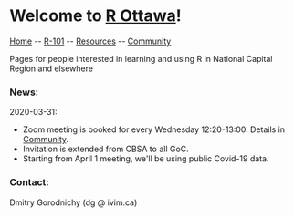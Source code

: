 # Welcome to [R Ottawa](https://ivi-m.github.io/R-Ottawa/)! 

<!-- 
[ [R-101 (beginners)] ](r101.md) [ [Weekly meet-up] ](weekly.md)
[ [Resources] ](get.md)  
[ [Tools, Tricks, Tips] ](ttt.md) 
[[Community]](community.md) [ [About] ](about.md)
-->

[Home](https://IVI-M.github.io/r-ottawa/) -- [R-101](r101.md) --  [Resources](resources.md) -- [Community](community.md) 

Pages for people interested in learning and using R in National Capital Region and elsewhere


### News:   
2020-03-31:    
- Zoom meeting is booked for every Wednesday 12:20-13:00. Details in [Community](community.md).
- Invitation is extended from CBSA to all GoC.  
- Starting from April 1 meeting, we'll be using public Covid-19 data.



### Contact:

Dmitry Gorodnichy  (dg @ ivim.ca)
<!-- Questions/comments: dg@ivim.ca (dmitry@gorodnichy.ca) or via gcconnex.ca -->
